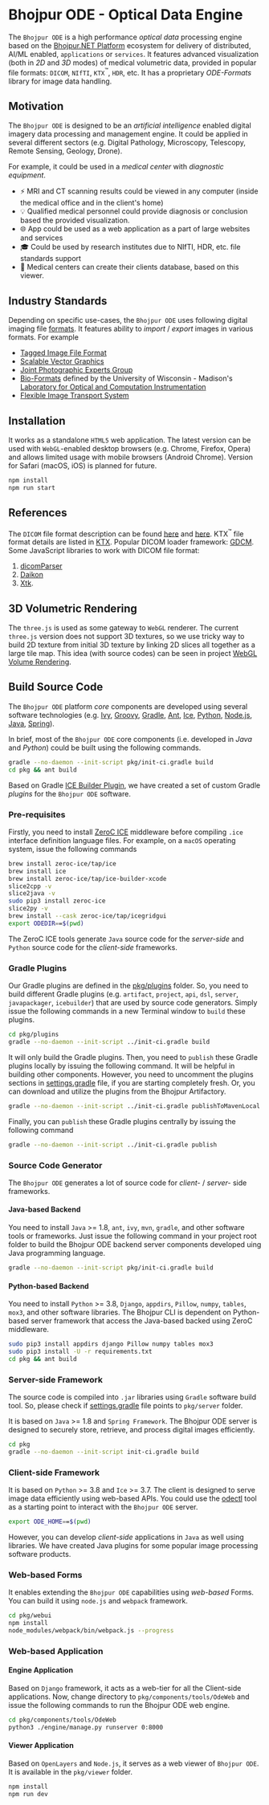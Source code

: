 # Bhojpur ODE - Optical Data Engine

The `Bhojpur ODE` is a high performance *optical data* processing engine based on
the [Bhojpur.NET Platform](https://github.com/bhojpur/platform) ecosystem for
delivery of distributed, AI/ML enabled, `applications` or `services`. It features
advanced visualization (both in *2D* and *3D* modes) of medical volumetric data,
provided in popular file formats: `DICOM`, `NIfTI`, `KTX`<sup>™</sup>, `HDR`, etc.
It has a proprietary *ODE-Formats* library for image data handling.

## Motivation

The `Bhojpur ODE` is designed to be an *artificial intelligence* enabled digital
imagery data processing and management engine. It could be applied in several
different sectors (e.g. Digital Pathology, Microscopy, Telescopy, Remote Sensing,
Geology, Drone).

For example, it could be used in a *medical center* with *diagnostic equipment*.

- ⚡️ MRI and CT scanning results could be viewed in any computer (inside the medical
office and in the client's home)
- 💡 Qualified medical personnel could provide diagnosis or conclusion based  the
provided visualization.
- :globe_with_meridians: App could be used as a web application as a part of large
websites and services
- :mortar_board: Could be used by research institutes due to NIfTI, HDR, etc. file
standards support
- :hospital: Medical centers can create their clients database, based on this viewer.

## Industry Standards

Depending on specific use-cases, the `Bhojpur ODE` uses following digital imaging
file [formats](./pkg/formats/). It features ability to *import* / *export* images
in various formats. For example

- [Tagged Image File Format](https://docs.fileformat.com/image/tiff/)
- [Scalable Vector Graphics](https://www.w3.org/TR/SVG2/)
- [Joint Photographic Experts Group](https://jpeg.org/)
- [Bio-Formats](https://eliceirilab.org/software/bio-formats/) defined by the University of Wisconsin - Madison's [Laboratory for Optical and Computation Instrumentation](https://eliceirilab.org/)
- [Flexible Image Transport System](https://fits.gsfc.nasa.gov/)

## Installation

It works as a standalone `HTML5` web application. The latest version can be used with
`WebGL`-enabled desktop browsers (e.g. Chrome, Firefox, Opera) and allows limited usage
with mobile browsers (Android Chrome). Version for Safari (macOS, iOS) is planned for
future.

```bash
npm install
npm run start
```

## References

The `DICOM` file format description can be found [here](http://dicom.nema.org/standard.html)
and [here](https://www.leadtools.com/sdk/medical/dicom-spec). KTX<sup>™</sup> file format
details are listed in [KTX](https://www.khronos.org/registry/KTX/specs/1.0/ktxspec_v1.html).
Popular DICOM loader framework: [GDCM](https://sourceforge.net/projects/gdcm/).
Some JavaScript libraries to work with DICOM file format:

1. [dicomParser](https://github.com/chafey/dicomParser)
2. [Daikon](https://github.com/rii-mango/Daikon)
3. [Xtk](https://github.com/xtk/X#readme).

## 3D Volumetric Rendering

The `three.js` is used as some gateway to `WebGL` renderer. The current `three.js` version does
not support 3D textures, so we use tricky way to build 2D texture from initial 3D texture by
linking 2D slices all together as a large tile map. This idea (with source codes) can be seen
in project [WebGL Volume Rendering](https://github.com/lebarba/WebGLVolumeRendering).

## Build Source Code

The `Bhojpur ODE` platform *core* components are developed using several software technologies
(e.g. [Ivy](https://ant.apache.org/ivy/), [Groovy](https://groovy-lang.org), [Gradle](https://gradle.org),
[Ant](https://ant.apache.org/), [Ice](https://zeroc.com/products/ice), [Python](https://www.python.org),
[Node.js](https://nodejs.org), [Java](https://www.java.com), [Spring](https://spring.io)).

In brief, most of the `Bhojpur ODE` core components (i.e. developed in *Java* and *Python*)
could be built using the following commands.

```bash
gradle --no-daemon --init-script pkg/init-ci.gradle build
cd pkg && ant build
```

Based on Gradle [ICE Builder Plugin](https://github.com/zeroc-ice/ice-builder-gradle),
we have created a set of custom Gradle *plugins* for the `Bhojpur ODE` software.

### Pre-requisites

Firstly, you need to install [ZeroC ICE](https://doc.zeroc.com/ice/) middleware before
compiling `.ice` interface definition language files. For example, on a `macOS`
operating system, issue the following commands

```bash
brew install zeroc-ice/tap/ice
brew install ice
brew install zeroc-ice/tap/ice-builder-xcode
slice2cpp -v
slice2java -v
sudo pip3 install zeroc-ice
slice2py -v
brew install --cask zeroc-ice/tap/icegridgui
export ODEDIR==$(pwd)
```

The ZeroC ICE tools generate `Java` source code for the *server-side* and `Python`
source code for the *client-side* frameworks.

### Gradle Plugins

Our Gradle plugins are defined in the [pkg/plugins](./pkg/plugins/) folder. So, you need
to build different Gradle plugins (e.g. `artifact`, `project`, `api`, `dsl`, `server`,
`javapackager`, `icebuilder`) that are used by source code generators. Simply issue the
following commands in a new Terminal window to `build` these plugins.

```bash
cd pkg/plugins
gradle --no-daemon --init-script ../init-ci.gradle build
```

It will only build the Gradle plugins. Then, you need to `publish` these Gradle plugins
locally by issuing the following command. It will be helpful in building other components.
However, you need to uncomment the plugins sections in [settings.gradle](./settings.gradle)
file, if you are starting completely fresh. Or, you can download and utilize the plugins
from the Bhojpur Artifactory.

```bash
gradle --no-daemon --init-script ../init-ci.gradle publishToMavenLocal
```

Finally, you can `publish` these Gradle plugins centrally by issuing the following command

```bash
gradle --no-daemon --init-script ../init-ci.gradle publish
```

### Source Code Generator

The `Bhojpur ODE` generates a lot of source code for *client-* / *server-* side frameworks.

#### Java-based Backend

You need to install `Java` >= 1.8, `ant`, `ivy`, `mvn`, `gradle`, and other software tools
or frameworks. Just issue the following command in your project root folder to build the
Bhojpur ODE backend server components developed uing Java programming language.

```bash
gradle --no-daemon --init-script pkg/init-ci.gradle build
```

#### Python-based Backend

You need to install `Python` >= 3.8, `Django`, `appdirs`, `Pillow`, `numpy`, `tables`,
`mox3`, and other software libraries. The Bhojpur CLI is dependent on Python-based server
framework that access the Java-based backed using ZeroC middleware.

```bash
sudo pip3 install appdirs django Pillow numpy tables mox3
sudo pip3 install -U -r requirements.txt
cd pkg && ant build
```

### Server-side Framework

The source code is compiled into `.jar` libraries using `Gradle` software build tool. So,
please check if [settings.gradle](./settings.gradle) file points to `pkg/server` folder.

It is based on `Java` >= 1.8 and `Spring Framework`. The Bhojpur ODE server is designed
to securely store, retrieve, and process digital images efficiently.

```bash
cd pkg
gradle --no-daemon --init-script init-ci.gradle build
```

### Client-side Framework

It is based on `Python` >= 3.8 and `Ice` >= 3.7. The client is designed to serve image
data efficiently using web-based APIs. You could use the [odectl](/cmd/odectl) tool as
a starting point to interact with the `Bhojpur ODE` server.

```bash
export ODE_HOME==$(pwd)
```

However, you can develop *client-side* applications in `Java` as well using libraries.
We have created Java plugins for some popular image processing software products.

### Web-based Forms

It enables extending the `Bhojpur ODE` capabilities using *web-based* Forms. You can
build it using `node.js` and `webpack` framework.

```bash
cd pkg/webui
npm install
node_modules/webpack/bin/webpack.js --progress
```

### Web-based Application

#### Engine Application

Based on `Django` framework, it acts as a web-tier for all the Client-side applications.
Now, change directory to `pkg/components/tools/OdeWeb` and issue the following commands
to run the Bhojpur ODE web engine.

```bash
cd pkg/components/tools/OdeWeb
python3 ./engine/manage.py runserver 0:8000
```

#### Viewer Application

Based on `OpenLayers` and `Node.js`, it serves as a web viewer of `Bhojpur ODE`. It is
available in the `pkg/viewer` folder.

```bash
npm install
npm run dev
```
